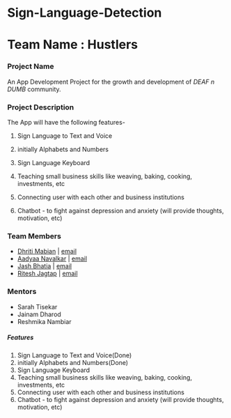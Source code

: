 # Sign-Language-Detection

# Team Name : Hustlers 


### Project Name
An App Development Project for the growth and development of _DEAF n DUMB_ community.

### Project Description
The App will have the following features-
1. Sign Language to Text and Voice
 2. initially Alphabets and Numbers
     
3. Sign Language Keyboard
4. Teaching small business skills like weaving, baking, cooking, investments, etc
5. Connecting user with each other and business institutions
6. Chatbot - to fight against depression and anxiety (will provide thoughts,          motivation, etc)

### Team Members
- [Dhriti Mabian](https://github.com/Dhriti03) | [email](dhritimabian123@gmail.com)
- [Aadyaa Navalkar](https://github.com/Aadyaa30) |  [email](annavalkar0217@gmail.com)
- [Jash Bhatia](https://github.com/JashbGIT) |  [email](jashbhatia14@gmail.com)
- [Ritesh Jagtap](https://github.com/ritesh2604) | [email](jagtapritesh2604@gmail.com) 

### Mentors
- Sarah Tisekar
- Jainam Dharod
- Reshmika Nambiar

##### Features 
1. Sign Language to Text and Voice(Done)
 2. initially Alphabets and Numbers(Done)
3. Sign Language Keyboard
4. Teaching small business skills like weaving, baking, cooking, investments, etc
5. Connecting user with each other and business institutions
6. Chatbot - to fight against depression and anxiety (will provide thoughts, motivation, etc)


